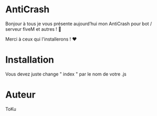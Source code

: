 <h1> AntiCrash </h1>

<p> Bonjour à tous je vous présente aujourd’hui mon AntiCrash pour bot / serveur fiveM et autres ! 🏅 <br>

Merci à ceux qui l'installerons ! ❤️ </p>

<h1> Installation </h1>

<p> Vous devez juste change " index " par le nom de votre .js </p> 

 <h1> Auteur </h1> 
  
  <p> ToKu </p>
     
